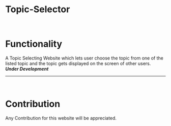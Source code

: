 # Topic-Selector
<br>
<h1><b>Functionality</b></h1>
  A Topic Selecting Website which lets user choose the topic from one of the listed topic and the topic gets displayed on the screen of other users.
  <br>
  <b><i>Under Development</i></b>
<br>
<hr>
<br>
<h1><b>Contribution</b></h1>
Any Contribution for this website will be appreciated.
<br>

